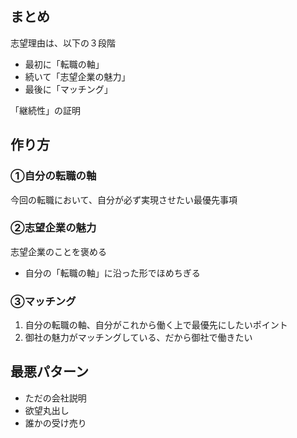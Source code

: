 
## まとめ

志望理由は、以下の３段階
- 最初に「転職の軸」
- 続いて「志望企業の魅力」
- 最後に「マッチング」

「継続性」の証明

## 作り方

### ①自分の転職の軸

今回の転職において、自分が必ず実現させたい最優先事項

### ②志望企業の魅力

志望企業のことを褒める
- 自分の「転職の軸」に沿った形でほめちぎる

### ③マッチング

1. 自分の転職の軸、自分がこれから働く上で最優先にしたいポイント
2. 御社の魅力がマッチングしている、だから御社で働きたい

## 最悪パターン

- ただの会社説明
- 欲望丸出し
- 誰かの受け売り